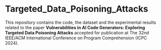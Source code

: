 # Targeted_Data_Poisoning_Attacks
This repository contains the code, the dataset and the experimental results related to the paper **Vulnerabilities in AI Code Generators: Exploring Targeted Data Poisoning Attacks** accepted for publication at The 32nd IEEE/ACM International Conference on Program Comprehension (ICPC 2024).
